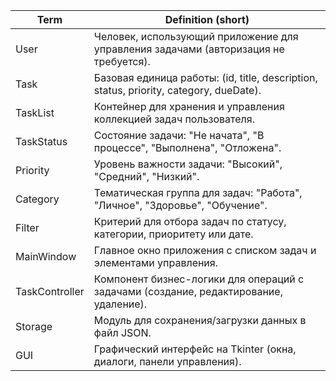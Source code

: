 | Term | Definition (short) |
|------|-------------------|
| User | Человек, использующий приложение для управления задачами (авторизация не требуется). |
| Task | Базовая единица работы: (id, title, description, status, priority, category, dueDate). |
| TaskList | Контейнер для хранения и управления коллекцией задач пользователя. |
| TaskStatus | Состояние задачи: "Не начата", "В процессе", "Выполнена", "Отложена". |
| Priority | Уровень важности задачи: "Высокий", "Средний", "Низкий". |
| Category | Тематическая группа для задач: "Работа", "Личное", "Здоровье", "Обучение". |
| Filter | Критерий для отбора задач по статусу, категории, приоритету или дате. |
| MainWindow | Главное окно приложения с списком задач и элементами управления. |
| TaskController | Компонент бизнес-логики для операций с задачами (создание, редактирование, удаление). |
| Storage | Модуль для сохранения/загрузки данных в файл JSON. |
| GUI | Графический интерфейс на Tkinter (окна, диалоги, панели управления). |